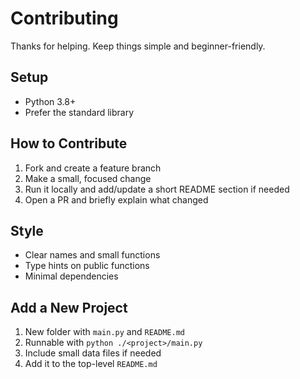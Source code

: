 # Contributing

Thanks for helping. Keep things simple and beginner-friendly.

## Setup

- Python 3.8+
- Prefer the standard library

## How to Contribute

1. Fork and create a feature branch
2. Make a small, focused change
3. Run it locally and add/update a short README section if needed
4. Open a PR and briefly explain what changed

## Style

- Clear names and small functions
- Type hints on public functions
- Minimal dependencies

## Add a New Project

1. New folder with `main.py` and `README.md`
2. Runnable with `python ./<project>/main.py`
3. Include small data files if needed
4. Add it to the top-level `README.md`
